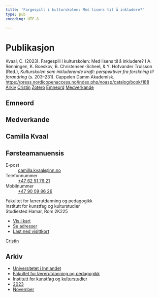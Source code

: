 ```yaml
---
title: 'Fargespill i kulturskolen: Med lisens til å inkludere?'
type: pub
encoding: UTF-8

---
```

<h1>Publikasjon</h1>
<article id="csl-bib-container-ZH7WSNFB" class="csl-bib-container">
  <div class="csl-bib-body"> <div class="csl-entry">Kvaal, C. (2023). Fargespill i kulturskolen: Med lisens til å inkludere? I A. Rønningen, K. Boeskov, B. Christensen-Scheel, &#38; Y. Hofvander Trulsson (Red.), <i>Kulturskolen som inkluderende kraft: perspektiver fra forskning til forandring</i> (s. 203–231). Cappelen Damm Akademisk. <a href="https://press.nordicopenaccess.no/index.php/noasp/catalog/book/188">https://press.nordicopenaccess.no/index.php/noasp/catalog/book/188</a></div> </div>
  <div class="csl-bib-buttons">
    <a href="#taxonomy-article-ZH7WSNFB" alt="archive" class="csl-bib-button">Arkiv</a>
    <a href="https://app.cristin.no/results/show.jsf?id=2206883" alt="Cristin" class="csl-bib-button">Cristin</a>
    <a href="http://zotero.org/groups/5881554/items/ZH7WSNFB" alt="Zotero" class="csl-bib-button">Zotero</a>
    <a href="#keywords-article-ZH7WSNFB" alt="keywords" class="csl-bib-button">Emneord</a>
    <a href="#contributors-article-ZH7WSNFB" alt="contributors" class="csl-bib-button">Medverkande</a>
  </div>
  <div id="csl-bib-meta-container-ZH7WSNFB"></div>
</article>
<div id="csl-bib-meta-ZH7WSNFB" class="csl-bib-meta">
  <article id="keywords-article-ZH7WSNFB" class="keywords-article">
    <h1>Emneord</h1>
    
  </article>
  <article id="contributors-article-ZH7WSNFB" class="contributors-article">
    <h1>Medverkande</h1>
    <div class="personas"> <div class="vrtx-hinn-person-card"> <div class="photo"> <i class="lar la-user-circle missing-person"></i> </div> <div class="info"> <hgroup><h1>Camilla Kvaal</h1> <h2>Førsteamanuensis</h2> </hgroup><dl> <dt>E-post</dt> <dd> <a href="mailto:camilla.kvaal@inn.no">camilla.kvaal@inn.no</a> </dd> <dt>Telefonnummer</dt> <dd><a href="tel:+4762517621"> +47 62 51 76 21 </a></dd> <dt>Mobilnummer</dt> <dd><a href="tel:+4790098626"> +47 90 09 86 26 </a></dd> </dl> <p> Fakultet for lærerutdanning og pedagogikk<br> Institutt for kunstfag og kulturstudier<br> Studiested Hamar, Rom 2K225 </p> <ul class="vrtx-hinn-links"> <li><a href="https://www.google.com/maps?q=60.79677,11.07479">Vis i kart</a></li> <li><a href="https://www.inn.no/finn-en-ansatt/camilla-kvaal.html#vrtx-hinn-addresses">Se adresser</a></li> <li><a href="https://www.inn.no/finn-en-ansatt/camilla-kvaal.html?vrtx=vcf">Last ned visittkort</a></li> </ul> </div> </div> <a href="https://app.cristin.no/persons/show.jsf?id=590199" alt="Cristin URL" class="personas-cristin">Cristin</a> </div>
  </article>
  <article id="taxonomy-article-ZH7WSNFB" class="taxonomy-article">
    <h1>Arkiv</h1>
    <ul>
      <li><a href="{{< params subfolder >}}nn/archive/?key=3DCRN523">Universitetet i Innlandet</a></li>
      <li><a href="{{< params subfolder >}}nn/archive/?key=WYNZA47F">Fakultet for lærerutdanning og pedagogikk</a></li>
      <li><a href="{{< params subfolder >}}nn/archive/?key=VBB2T4VJ">Institutt for kunstfag og kulturstudier</a></li>
      <li><a href="{{< params subfolder >}}nn/archive/?key=BR3ZL9GL">2023</a></li>
      <li><a href="{{< params subfolder >}}nn/archive/?key=EXDHFJ9Z">November</a></li>
    </ul>
  </article>
</div>
